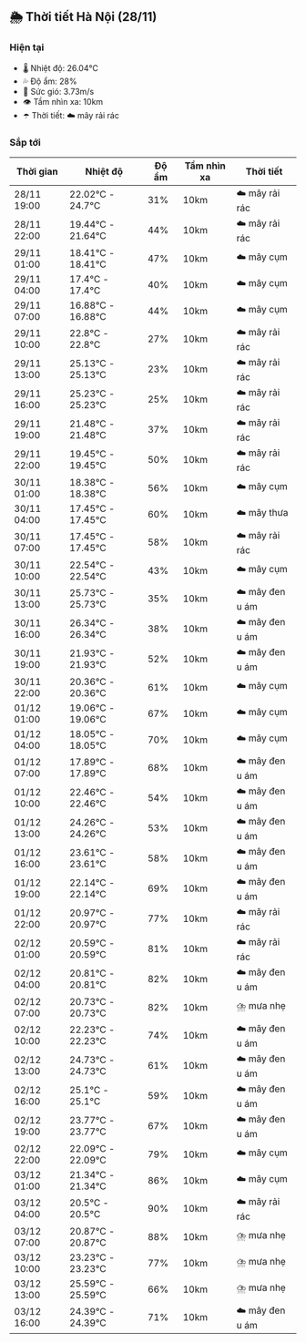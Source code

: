 ## 🌦️ Thời tiết Hà Nội (28/11)

### Hiện tại

- 🌡️ Nhiệt độ: 26.04℃
- 💦 Độ ẩm: 28%
- 💨 Sức gió: 3.73m/s
- 👁️ Tầm nhìn xa: 10km
- ☂️ Thời tiết: ☁️ mây rải rác

### Sắp tới

| Thời gian | Nhiệt độ | Độ ẩm | Tầm nhìn xa | Thời tiết |
| --- | --- | --- | --- | --- |
| 28/11 19:00 | 22.02℃ - 24.7℃ | 31% | 10km | ☁️ mây rải rác |
| 28/11 22:00 | 19.44℃ - 21.64℃ | 44% | 10km | ☁️ mây rải rác |
| 29/11 01:00 | 18.41℃ - 18.41℃ | 47% | 10km | ☁️ mây cụm |
| 29/11 04:00 | 17.4℃ - 17.4℃ | 40% | 10km | ☁️ mây cụm |
| 29/11 07:00 | 16.88℃ - 16.88℃ | 44% | 10km | ☁️ mây cụm |
| 29/11 10:00 | 22.8℃ - 22.8℃ | 27% | 10km | ☁️ mây rải rác |
| 29/11 13:00 | 25.13℃ - 25.13℃ | 23% | 10km | ☁️ mây rải rác |
| 29/11 16:00 | 25.23℃ - 25.23℃ | 25% | 10km | ☁️ mây rải rác |
| 29/11 19:00 | 21.48℃ - 21.48℃ | 37% | 10km | ☁️ mây rải rác |
| 29/11 22:00 | 19.45℃ - 19.45℃ | 50% | 10km | ☁️ mây rải rác |
| 30/11 01:00 | 18.38℃ - 18.38℃ | 56% | 10km | ☁️ mây cụm |
| 30/11 04:00 | 17.45℃ - 17.45℃ | 60% | 10km | ☁️ mây thưa |
| 30/11 07:00 | 17.45℃ - 17.45℃ | 58% | 10km | ☁️ mây rải rác |
| 30/11 10:00 | 22.54℃ - 22.54℃ | 43% | 10km | ☁️ mây cụm |
| 30/11 13:00 | 25.73℃ - 25.73℃ | 35% | 10km | ☁️ mây đen u ám |
| 30/11 16:00 | 26.34℃ - 26.34℃ | 38% | 10km | ☁️ mây đen u ám |
| 30/11 19:00 | 21.93℃ - 21.93℃ | 52% | 10km | ☁️ mây đen u ám |
| 30/11 22:00 | 20.36℃ - 20.36℃ | 61% | 10km | ☁️ mây cụm |
| 01/12 01:00 | 19.06℃ - 19.06℃ | 67% | 10km | ☁️ mây cụm |
| 01/12 04:00 | 18.05℃ - 18.05℃ | 70% | 10km | ☁️ mây cụm |
| 01/12 07:00 | 17.89℃ - 17.89℃ | 68% | 10km | ☁️ mây đen u ám |
| 01/12 10:00 | 22.46℃ - 22.46℃ | 54% | 10km | ☁️ mây đen u ám |
| 01/12 13:00 | 24.26℃ - 24.26℃ | 53% | 10km | ☁️ mây đen u ám |
| 01/12 16:00 | 23.61℃ - 23.61℃ | 58% | 10km | ☁️ mây đen u ám |
| 01/12 19:00 | 22.14℃ - 22.14℃ | 69% | 10km | ☁️ mây đen u ám |
| 01/12 22:00 | 20.97℃ - 20.97℃ | 77% | 10km | ☁️ mây rải rác |
| 02/12 01:00 | 20.59℃ - 20.59℃ | 81% | 10km | ☁️ mây rải rác |
| 02/12 04:00 | 20.81℃ - 20.81℃ | 82% | 10km | ☁️ mây đen u ám |
| 02/12 07:00 | 20.73℃ - 20.73℃ | 82% | 10km | ⛈️ mưa nhẹ |
| 02/12 10:00 | 22.23℃ - 22.23℃ | 74% | 10km | ☁️ mây đen u ám |
| 02/12 13:00 | 24.73℃ - 24.73℃ | 61% | 10km | ☁️ mây đen u ám |
| 02/12 16:00 | 25.1℃ - 25.1℃ | 59% | 10km | ☁️ mây đen u ám |
| 02/12 19:00 | 23.77℃ - 23.77℃ | 67% | 10km | ☁️ mây đen u ám |
| 02/12 22:00 | 22.09℃ - 22.09℃ | 79% | 10km | ☁️ mây cụm |
| 03/12 01:00 | 21.34℃ - 21.34℃ | 86% | 10km | ☁️ mây cụm |
| 03/12 04:00 | 20.5℃ - 20.5℃ | 90% | 10km | ☁️ mây rải rác |
| 03/12 07:00 | 20.87℃ - 20.87℃ | 88% | 10km | ⛈️ mưa nhẹ |
| 03/12 10:00 | 23.23℃ - 23.23℃ | 77% | 10km | ⛈️ mưa nhẹ |
| 03/12 13:00 | 25.59℃ - 25.59℃ | 66% | 10km | ⛈️ mưa nhẹ |
| 03/12 16:00 | 24.39℃ - 24.39℃ | 71% | 10km | ☁️ mây đen u ám |
